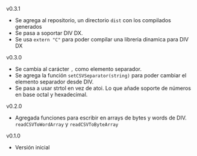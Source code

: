 v0.3.1
 * Se agrega al repositorio, un directorio `dist` con los compilados generados
 * Se pasa a soportar DIV DX.
 * Se usa `extern "C"` para poder compilar una libreria dinamica para DIV DX

v0.3.0

 * Se cambia al carácter `,` como elemento separador.
 * Se agrega la función `setCSVSeparator(string)` para poder cambiar el elemento
     separador desde DIV.
 * Se pasa a usar strtol en vez de atoi. Lo que añade soporte de números en
     base octal y hexadecimal.

v0.2.0

 * Agregada funciones para escribir en arrays de bytes y words de DIV.
     `readCSVToWordArray` y `readCSVToByteArray`

v0.1.0

 * Versión inicial
